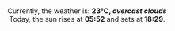 <p  align="center"><br/>Currently, the weather is: <b> 23°C, <i>overcast clouds</i></b></br>Today, the sun rises at <b>05:52</b> and sets at <b>18:29</b>.</p>